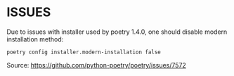 # ISSUES

Due to issues with installer used by poetry 1.4.0, one should disable modern
installation method:

```
poetry config installer.modern-installation false
```

Source: https://github.com/python-poetry/poetry/issues/7572
